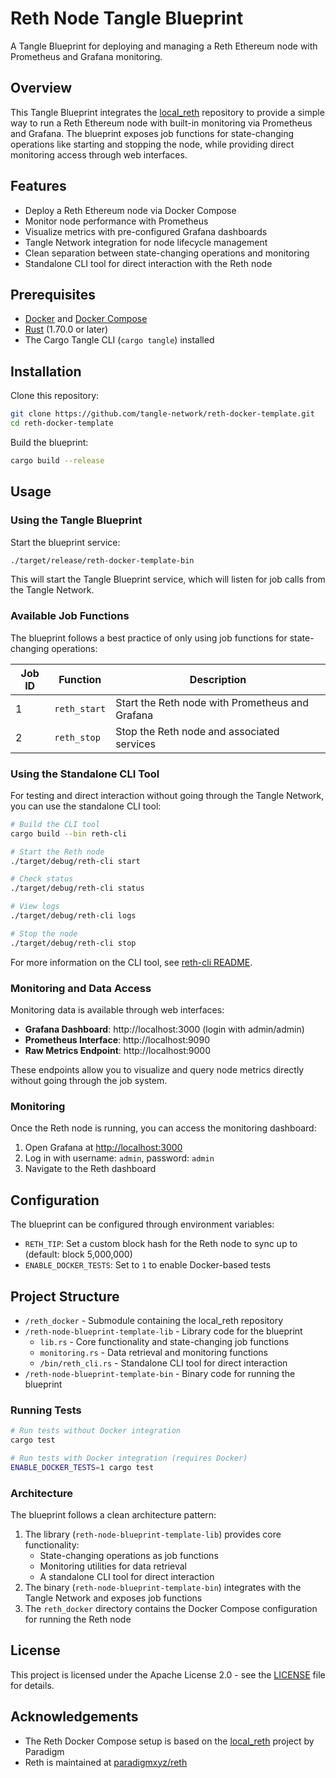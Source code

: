 # Reth Node Tangle Blueprint

A Tangle Blueprint for deploying and managing a Reth Ethereum node with Prometheus and Grafana monitoring.

## Overview

This Tangle Blueprint integrates the [local_reth](https://github.com/paradigmxyz/local_reth) repository to provide a simple way to run a Reth Ethereum node with built-in monitoring via Prometheus and Grafana. The blueprint exposes job functions for state-changing operations like starting and stopping the node, while providing direct monitoring access through web interfaces.

## Features

- Deploy a Reth Ethereum node via Docker Compose
- Monitor node performance with Prometheus
- Visualize metrics with pre-configured Grafana dashboards
- Tangle Network integration for node lifecycle management
- Clean separation between state-changing operations and monitoring
- Standalone CLI tool for direct interaction with the Reth node

## Prerequisites

- [Docker](https://docs.docker.com/get-docker/) and [Docker Compose](https://docs.docker.com/compose/install/)
- [Rust](https://www.rust-lang.org/tools/install) (1.70.0 or later)
- The Cargo Tangle CLI (`cargo tangle`) installed

## Installation

Clone this repository:

```bash
git clone https://github.com/tangle-network/reth-docker-template.git
cd reth-docker-template
```

Build the blueprint:

```bash
cargo build --release
```

## Usage

### Using the Tangle Blueprint

Start the blueprint service:

```bash
./target/release/reth-docker-template-bin
```

This will start the Tangle Blueprint service, which will listen for job calls from the Tangle Network.

### Available Job Functions

The blueprint follows a best practice of only using job functions for state-changing operations:

| Job ID | Function     | Description                                     |
| ------ | ------------ | ----------------------------------------------- |
| 1      | `reth_start` | Start the Reth node with Prometheus and Grafana |
| 2      | `reth_stop`  | Stop the Reth node and associated services      |

### Using the Standalone CLI Tool

For testing and direct interaction without going through the Tangle Network, you can use the standalone CLI tool:

```bash
# Build the CLI tool
cargo build --bin reth-cli

# Start the Reth node
./target/debug/reth-cli start

# Check status
./target/debug/reth-cli status

# View logs
./target/debug/reth-cli logs

# Stop the node
./target/debug/reth-cli stop
```

For more information on the CLI tool, see [reth-cli README](reth-docker-template-lib/src/bin/README.md).

### Monitoring and Data Access

Monitoring data is available through web interfaces:

- **Grafana Dashboard**: http://localhost:3000 (login with admin/admin)
- **Prometheus Interface**: http://localhost:9090
- **Raw Metrics Endpoint**: http://localhost:9000

These endpoints allow you to visualize and query node metrics directly without going through the job system.

### Monitoring

Once the Reth node is running, you can access the monitoring dashboard:

1. Open Grafana at [http://localhost:3000](http://localhost:3000)
2. Log in with username: `admin`, password: `admin`
3. Navigate to the Reth dashboard

## Configuration

The blueprint can be configured through environment variables:

- `RETH_TIP`: Set a custom block hash for the Reth node to sync up to (default: block 5,000,000)
- `ENABLE_DOCKER_TESTS`: Set to `1` to enable Docker-based tests

## Project Structure

- `/reth_docker` - Submodule containing the local_reth repository
- `/reth-node-blueprint-template-lib` - Library code for the blueprint
  - `lib.rs` - Core functionality and state-changing job functions
  - `monitoring.rs` - Data retrieval and monitoring functions
  - `/bin/reth_cli.rs` - Standalone CLI tool for direct interaction
- `/reth-node-blueprint-template-bin` - Binary code for running the blueprint

### Running Tests

```bash
# Run tests without Docker integration
cargo test

# Run tests with Docker integration (requires Docker)
ENABLE_DOCKER_TESTS=1 cargo test
```

### Architecture

The blueprint follows a clean architecture pattern:

1. The library (`reth-node-blueprint-template-lib`) provides core functionality:
   - State-changing operations as job functions
   - Monitoring utilities for data retrieval
   - A standalone CLI tool for direct interaction
2. The binary (`reth-node-blueprint-template-bin`) integrates with the Tangle Network and exposes job functions
3. The `reth_docker` directory contains the Docker Compose configuration for running the Reth node

## License

This project is licensed under the Apache License 2.0 - see the [LICENSE](LICENSE) file for details.

## Acknowledgements

- The Reth Docker Compose setup is based on the [local_reth](https://github.com/paradigmxyz/local_reth) project by Paradigm
- Reth is maintained at [paradigmxyz/reth](https://github.com/paradigmxyz/reth)
